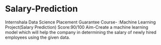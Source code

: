# Salary-Prediction
Internshala Data Science Placement Guarantee Course- :Machine Learning Project(Salary Prediction) Score:90/100
Aim-Create a machine learning model which will help the company in determining the salary of newly
hired employees using the given data.
